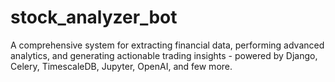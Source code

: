 # stock_analyzer_bot
A comprehensive system for extracting financial data, performing advanced analytics, and generating actionable trading insights - powered by Django, Celery, TimescaleDB, Jupyter, OpenAI, and few more.
